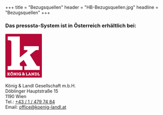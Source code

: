 +++
title = "Bezugsquellen"
header = "HB-Bezugsquellen.jpg"
headline = "Bezugsquellen"
+++


### Das presssta-System ist in Österreich erhältlich bei:

[![König und Landl](Koenig-und-Landl.gif)](https://www.koenig-landl.at)

König & Landl Gesellschaft m.b.H.  
Döblinger Hauptstraße 15  
1190 Wien  
Tel.: [+43 / 1 / 479 74 84](tel:+4314797484)  
Email: [office@koenig-landl.at](mailto:office@koenig-landl.at)

